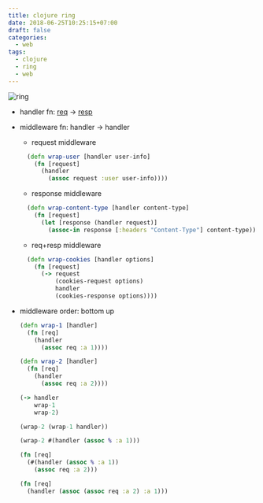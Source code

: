 ```yaml
---
title: clojure ring
date: 2018-06-25T10:25:15+07:00
draft: false
categories:
  - web
tags:
  - clojure
  - ring
  - web 
---
```


![ring](/images/ring.jpeg)

- handler fn: [req](https://github.com/ring-clojure/ring-spec/blob/master/src/ring/core/spec.clj#L114) -> [resp](https://github.com/ring-clojure/ring-spec/blob/master/src/ring/core/spec.clj#L145)

- middleware fn: handler -> handler
  + request middleware
  ```clj
    (defn wrap-user [handler user-info]
      (fn [request]
        (handler
          (assoc request :user user-info))))
  ```
  + response middleware
  ```clj
    (defn wrap-content-type [handler content-type]
      (fn [request]
        (let [response (handler request)]
          (assoc-in response [:headers "Content-Type"] content-type))))
  ```
  + req+resp middleware
  ```clj
    (defn wrap-cookies [handler options]
      (fn [request]
        (-> request
            (cookies-request options)
            handler
            (cookies-response options))))
  ```

- middleware order: bottom up
  ```clj
  (defn wrap-1 [handler]
    (fn [req]
      (handler
        (assoc req :a 1))))

  (defn wrap-2 [handler]
    (fn [req]
      (handler
        (assoc req :a 2))))

  (-> handler
      wrap-1
      wrap-2)

  (wrap-2 (wrap-1 handler))

  (wrap-2 #(handler (assoc % :a 1)))

  (fn [req]
    (#(handler (assoc % :a 1))
      (assoc req :a 2)))

  (fn [req]
    (handler (assoc (assoc req :a 2) :a 1)))
  ```
